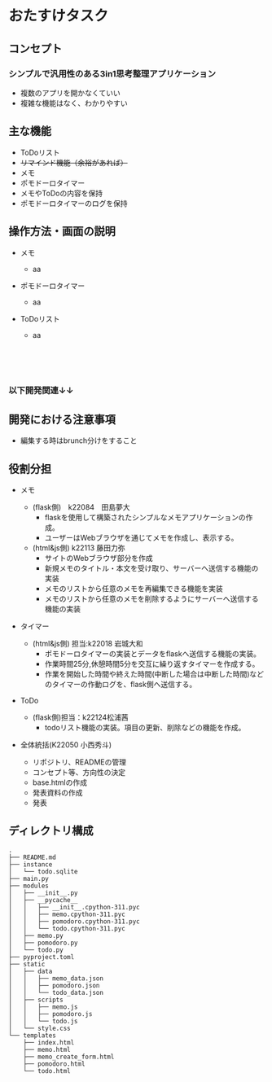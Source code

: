 # おたすけタスク

## コンセプト
### シンプルで汎用性のある3in1思考整理アプリケーション
- 複数のアプリを開かなくていい
- 複雑な機能はなく、わかりやすい

## 主な機能
- ToDoリスト
- ~~リマインド機能（余裕があれば）~~
- メモ
- ポモドーロタイマー
- メモやToDoの内容を保持
- ポモドーロタイマーのログを保持

## 操作方法・画面の説明
- メモ
  - aa

- ポモドーロタイマー
  - aa

- ToDoリスト
  - aa

<br>
<br>
<br>

### 以下開発関連↓↓

## 開発における注意事項
- 編集する時はbrunch分けをすること

## 役割分担
- メモ
  - (flask側)　k22084　田島夢大
    - flaskを使用して構築されたシンプルなメモアプリケーションの作成。
    - ユーザーはWebブラウザを通じてメモを作成し、表示する。
  - (html&js側) k22113 藤田力弥
    - サイトのWebブラウザ部分を作成
    - 新規メモのタイトル・本文を受け取り、サーバーへ送信する機能の実装
    - メモのリストから任意のメモを再編集できる機能を実装
    - メモのリストから任意のメモを削除するようにサーバーへ送信する機能の実装
- タイマー
  - (html&js側) 担当:k22018 岩城大和 
      - ポモドーロタイマーの実装とデータをflaskへ送信する機能の実装。
      - 作業時間25分,休憩時間5分を交互に繰り返すタイマーを作成する。
      - 作業を開始した時間や終えた時間(中断した場合は中断した時間)などのタイマーの作動ログを、flask側へ送信する。
- ToDo
  - (flask側)担当：k22124松浦茜　
    - todoリスト機能の実装。項目の更新、削除などの機能を作成。

- 全体統括(K22050 小西秀斗)
  - リポジトリ、READMEの管理
  - コンセプト等、方向性の決定
  - base.htmlの作成
  - 発表資料の作成
  - 発表

## ディレクトリ構成
```
.
├── README.md
├── instance
│   └── todo.sqlite
├── main.py
├── modules
│   ├── __init__.py
│   ├── __pycache__
│   │   ├── __init__.cpython-311.pyc
│   │   ├── memo.cpython-311.pyc
│   │   ├── pomodoro.cpython-311.pyc
│   │   └── todo.cpython-311.pyc
│   ├── memo.py
│   ├── pomodoro.py
│   └── todo.py
├── pyproject.toml
├── static
│   ├── data
│   │   ├── memo_data.json
│   │   ├── pomodoro.json
│   │   └── todo_data.json
│   ├── scripts
│   │   ├── memo.js
│   │   ├── pomodoro.js
│   │   └── todo.js
│   └── style.css
└── templates
    ├── index.html
    ├── memo.html
    ├── memo_create_form.html
    ├── pomodoro.html
    └── todo.html
```